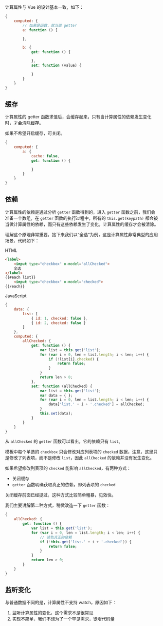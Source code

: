 计算属性与 Vue 的设计基本一致，如下：

```javascript
{
    computed: {
        // 如果是函数，就当做 getter
        a: function () {

        },

        b: {
            get: function () {

            },
            set: function (value) {

            }
        }
    }
}
```

## 缓存

计算属性的 getter 函数求值后，会缓存起来，只有当计算属性的依赖发生变化时，才会清除缓存。

如果不希望开启缓存，可关闭。

```javascript
{
    computed: {
        a: {
            cache: false,
            get: function () {

            }
        }
    }
}
```

## 依赖

计算属性的依赖是通过分析 `getter` 函数得到的，进入 `getter` 函数之前，我们会准备一个数组，在 `getter` 函数的执行过程中，所有的 `this.get(keypath)` 都会被当做计算属性的依赖，而只有这些依赖发生了变化，计算属性的缓存才会被清除。

理解这个原理非常重要，接下来我们以“全选”为例，这是计算属性非常典型的应用场景，代码如下：

HTML

```html
<label>
    <input type="checkbox" o-model="allChecked">
    全选
</label>
{{#each list}}
    <input type="checkbox" o-model="checked">
{{/each}}
```

JavaScript

```javascript
{
    data: {
        list: [
            { id: 1, checked: false },
            { id: 2, checked: false }
        ]
    },
    computed: {
        allChecked: {
            get: function () {
                var list = this.get('list');
                for (var i = 0, len = list.length; i < len; i++) {
                    if (!list[i].checked) {
                        return false;
                    }
                }
                return len > 0;
            },
            set: function (allChecked) {
                var list = this.get('list');
                var data = { };
                for (var i = 0, len = list.length; i < len; i++) {
                    data['list.' + i + '.checked'] = allChecked;
                }
                this.set(data);
            }
        }
    }
}
```

从 `allChecked` 的 `getter` 函数可以看出，它的依赖只有 `list`。

模板中每个单选的 `checkbox` 只会修改对应列表项的 `checked` 数据，注意，这里只是修改了列表项，而不是修改 `list`，因此 `allChecked` 的依赖并没有发生变化。

如果希望修改列表项的 `checked` 能影响 `allChecked`，有两种方式：

* 关闭缓存
* `getter` 函数明确获取真正的依赖，即列表项的 `checked`

关闭缓存前面已经提过，这种方式比较简单粗暴，见效快。

我们主要讲解第二种方式，稍微改造一下 `getter` 函数：

```javascript
{
    allChecked: {
        get: function () {
            var list = this.get('list');
            for (var i = 0, len = list.length; i < len; i++) {
                // 读取真正的依赖            
                if (!this.get('list.' + i + '.checked')) {
                    return false;
                }
            }
            return len > 0;
        }
    }
}
```

## 监听变化

与普通数据不同的是，计算属性不支持 watch，原因如下：

1. 监听计算属性的变化，这个需求不是很常见
2. 实现不简单，我们不想为了一个罕见需求，徒增代码量

